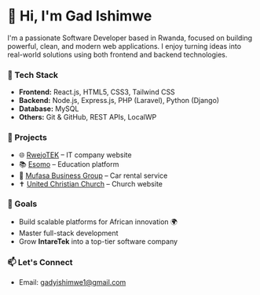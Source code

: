 # 👋 Hi, I'm Gad Ishimwe

I'm a passionate Software Developer based in Rwanda, focused on building powerful, clean, and modern web applications. I enjoy turning ideas into real-world solutions using both frontend and backend technologies.

### 🚀 Tech Stack
- **Frontend:** React.js, HTML5, CSS3, Tailwind CSS  
- **Backend:** Node.js, Express.js, PHP (Laravel), Python (Django)  
- **Database:** MySQL  
- **Others:** Git & GitHub, REST APIs, LocalWP

### 💼 Projects
- 🌐 [RwejoTEK](#) – IT company website  
- 📚 [Esomo](#) – Education platform  
- 🚗 [Mufasa Business Group](#) – Car rental service  
- ✝️ [United Christian Church](#) – Church website  

### 🎯 Goals
- Build scalable platforms for African innovation 🌍  
- Master full-stack development  
- Grow **IntareTek** into a top-tier software company  

### 📫 Let's Connect
- Email: gadyishimwe1@gmail.com
